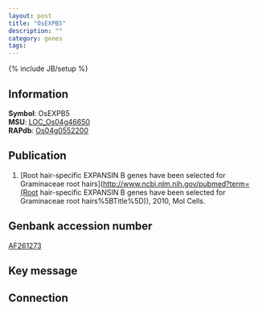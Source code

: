 ```yaml
---
layout: post
title: "OsEXPB5"
description: ""
category: genes
tags: 
---
```

{% include JB/setup %}

## Information
__Symbol__: OsEXPB5  
__MSU__: [LOC_Os04g46650](http://rice.plantbiology.msu.edu/cgi-bin/ORF_infopage.cgi?orf=LOC_Os04g46650)  
__RAPdb__: [Os04g0552200](http://rapdb.dna.affrc.go.jp/viewer/gbrowse_details/irgsp1?name=Os04g0552200)  

## Publication
1. [Root hair-specific EXPANSIN B genes have been selected for Graminaceae root hairs](http://www.ncbi.nlm.nih.gov/pubmed?term=(Root hair-specific EXPANSIN B genes have been selected for Graminaceae root hairs%5BTitle%5D)), 2010, Mol Cells.

## Genbank accession number
[AF261273](http://www.ncbi.nlm.nih.gov/nuccore/AF261273)

## Key message

## Connection


